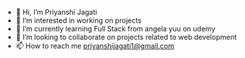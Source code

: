 - 👋 Hi, I’m Priyanshi Jagati
- 👀 I’m interested in working on projects
- 🌱 I’m currently learning Full Stack from angela yuu on udemy 
- 💞️ I’m looking to collaborate on projects related to web development
- 📫 How to reach me priyanshijagati1@gmail.com

<!---
priyanshijagati/priyanshijagati is a ✨ special ✨ repository because its `README.md` (this file) appears on your GitHub profile.
You can click the Preview link to take a look at your changes.
--->
